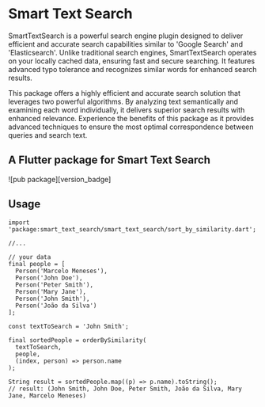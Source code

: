 # Smart Text Search

SmartTextSearch is a powerful search engine plugin designed to deliver efficient and accurate search capabilities similar to 'Google Search' and 'Elasticsearch'. Unlike traditional search engines, SmartTextSearch operates on your locally cached data, ensuring fast and secure searching. It features advanced typo tolerance and recognizes similar words for enhanced search results.

This package offers a highly efficient and accurate search solution that leverages two powerful algorithms. By analyzing text semantically and examining each word individually, it delivers superior search results with enhanced relevance. Experience the benefits of this package as it provides advanced techniques to ensure the most optimal correspondence between queries and search text.

## A Flutter package for Smart Text Search

![pub package][version_badge]

## Usage

```
import 'package:smart_text_search/smart_text_search/sort_by_similarity.dart';

//...

// your data
final people = [
  Person('Marcelo Meneses'),
  Person('John Doe'),
  Person('Peter Smith'),
  Person('Mary Jane'),
  Person('John Smith'),
  Person('João da Silva')
];

const textToSearch = 'John Smith';

final sortedPeople = orderBySimilarity(
  textToSearch,
  people,
  (index, person) => person.name
);

String result = sortedPeople.map((p) => p.name).toString();
// result: (John Smith, John Doe, Peter Smith, João da Silva, Mary Jane, Marcelo Meneses)
    
```
